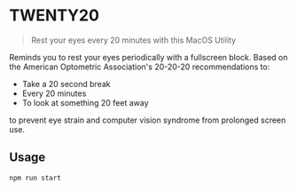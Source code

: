 # TWENTY20

> Rest your eyes every 20 minutes with this MacOS Utility

Reminds you to rest your eyes periodically with a fullscreen block. Based on the American Optometric Association's 20-20-20 recommendations to:

- Take a 20 second break
- Every 20 minutes
- To look at something 20 feet away

to prevent eye strain and computer vision syndrome from prolonged screen use.

## Usage

```
npm run start
```

